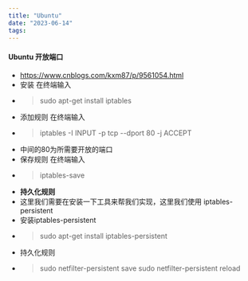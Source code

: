 ```yaml
---
title: "Ubuntu"
date: "2023-06-14"
tags:
---
```


#### Ubuntu 开放端口
- https://www.cnblogs.com/kxm87/p/9561054.html
- 安装
    在终端输入
- >sudo apt-get install iptables
- 添加规则
    在终端输入
- >iptables -I INPUT -p tcp --dport 80 -j ACCEPT
- 中间的80为所需要开放的端口
- 保存规则
    在终端输入
- >iptables-save
- **持久化规则**
- 这里我们需要在安装一下工具来帮我们实现，这里我们使用 iptables-persistent
- 安装iptables-persistent
- >sudo apt-get install iptables-persistent
- 持久化规则
- >sudo netfilter-persistent save
  sudo netfilter-persistent reload
